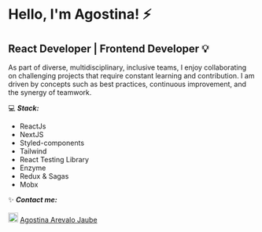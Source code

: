 # Hello, I'm Agostina! :zap:

## React Developer | Frontend Developer 💡
As part of diverse, multidisciplinary, inclusive teams, I enjoy collaborating on challenging projects that require constant learning and contribution. 
I am driven by concepts such as best practices, continuous improvement, and the synergy of teamwork.

 :computer:  ***Stack:*** 
 - ReactJs
 - NextJS
 - Styled-components
 - Tailwind
 - React Testing Library
 - Enzyme
 - Redux & Sagas
 - Mobx
 
 :sparkles: ***Contact me:***
 <br>
 <br>
  <img src="https://i.postimg.cc/1tWpxw42/LI-In-Bug.png" width=20> [Agostina Arevalo Jaube](https://www.linkedin.com/in/agostinaarevalojaube/)
 
